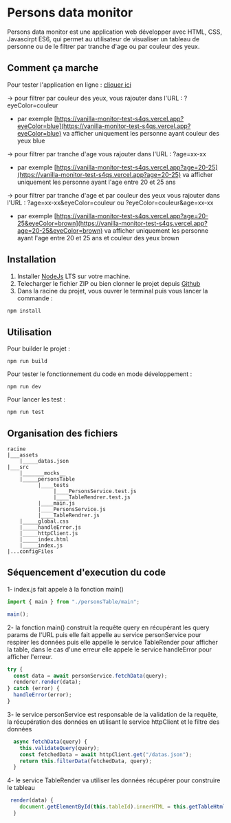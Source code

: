 # Persons data monitor

Persons data monitor est une application web développer avec HTML, CSS, Javascirpt ES6, qui permet au utilisateur de visualiser un tableau de personne ou de le filtrer par tranche d'age ou par couleur des yeux.

## Comment ça marche

Pour tester l'application en ligne : [cliquer ici](https://vanilla-monitor-test-s4qs.vercel.app/)

-> pour filtrer par couleur des yeux, vous rajouter dans l'URL : ?eyeColor=couleur

- par exemple [https://vanilla-monitor-test-s4qs.vercel.app?eyeColor=blue](https://vanilla-monitor-test-s4qs.vercel.app?eyeColor=blue) va afficher uniquement les personne ayant couleur des yeux blue

-> pour filtrer par tranche d'age vous rajouter dans l'URL : ?age=xx-xx

- par exemple [https://vanilla-monitor-test-s4qs.vercel.app?age=20-25](https://vanilla-monitor-test-s4qs.vercel.app?age=20-25) va afficher uniquement les personne ayant l'age entre 20 et 25 ans

-> pour filtrer par tranche d'age et par couleur des yeux vous rajouter dans l'URL : ?age=xx-xx&eyeColor=couleur ou ?eyeColor=couleur&age=xx-xx

- par exemple [https://vanilla-monitor-test-s4qs.vercel.app?age=20-25&eyeColor=brown](https://vanilla-monitor-test-s4qs.vercel.app?age=20-25&eyeColor=brown) va afficher uniquement les personne ayant l'age entre 20 et 25 ans et couleur des yeux brown

## Installation

1. Installer [NodeJs](https://nodejs.org/en/) LTS sur votre machine.
2. Telecharger le fichier ZIP ou bien clonner le projet depuis [Github](https://github.com/salahED/vanilla-monitor-test)
3. Dans la racine du projet, vous ouvrer le terminal puis vous lancer la commande :

```bash
npm install
```

## Utilisation

Pour builder le projet :

```
npm run build
```

Pour tester le fonctionnement du code en mode développement :

```
npm run dev
```

Pour lancer les test :

```
npm run test
```

## Organisation des fichiers

```
racine
|___assets
    |_____datas.json
|___src
    |_______mocks__
    |_____personsTable
          |____tests
               |____PersonsService.test.js
               |____TableRendrer.test.js
          |____main.js
          |____PersonsService.js
          |____TableRendrer.js
    |_____global.css
    |_____handleError.js
    |_____httpClient.js
    |_____index.html
    |_____index.js
|...configFiles
```

## Séquencement d'execution du code

1- index.js fait appele à la fonction main()

```javascript
import { main } from "./personsTable/main";

main();
```

2- la fonction main() construit la requête query en récupérant les query params de l'URL puis elle fait appelle au service personService pour respirer les données puis elle appelle le service TableRender pour afficher la table, dans le cas d'une erreur elle appele le service handleError pour afficher l'erreur.

```javascript
try {
  const data = await personService.fetchData(query);
  renderer.render(data);
} catch (error) {
  handleError(error);
}
```

3- le service personService est responsable de la validation de la requête, la récupération des données en utilisant le service httpClient et le filtre des données

```javascript
  async fetchData(query) {
    this.validateQuery(query);
    const fetchedData = await httpClient.get("/datas.json");
    return this.filterData(fetchedData, query);
  }
```

4- le service TableRender va utiliser les données récupérer pour construire le tableau

```javascript
 render(data) {
    document.getElementById(this.tableId).innerHTML = this.getTableHtml(data);
  }
```
